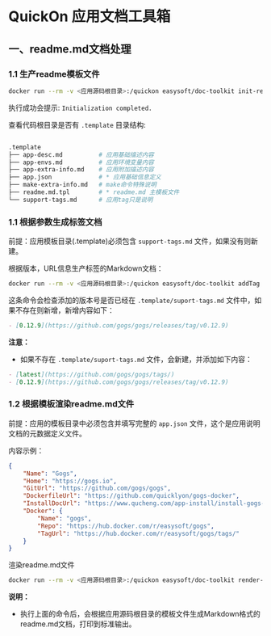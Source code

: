 # QuickOn 应用文档工具箱

## 一、readme.md文档处理

### 1.1 生产readme模板文件

```bash
docker run --rm -v <应用源码根目录>:/quickon easysoft/doc-toolkit init-readme-template
```

执行成功会提示: `Initialization completed.`

查看代码根目录是否有 `.template` 目录结构:

```bash

.template
├── app-desc.md          # 应用基础描述内容
├── app-envs.md          # 应用环境变量内容
├── app-extra-info.md    # 应用附加描述内容
├── app.json             # * 应用基础信息定义
├── make-extra-info.md   # make命令特殊说明
├── readme.md.tpl        # * readme.md 主模板文件
└── support-tags.md      # 应用tag只是说明

```

### 1.1 根据参数生成标签文档

前提：应用模板目录(.template)必须包含 `support-tags.md` 文件，如果没有则新建。

根据版本，URL信息生产标签的Markdown文档：

```bash
docker run --rm -v <应用源码根目录>:/quickon easysoft/doc-toolkit addTag "0.12.9" "https://github.com/gogs/gogs/releases/tag/v0.12.9"
```

这条命令会检查添加的版本号是否已经在  `.template/suport-tags.md` 文件中，如果不存在则新增，新增内容如下：

```markdown
- [0.12.9](https://github.com/gogs/gogs/releases/tag/v0.12.9)
```

**注意：**

- 如果不存在  `.template/suport-tags.md` 文件，会新建，并添加如下内容：

```markdown
- [latest](https://github.com/gogs/gogs/tags/)
- [0.12.9](https://github.com/gogs/gogs/releases/tag/v0.12.9)
```

### 1.2 根据模板渲染readme.md文件

前提：应用的模板目录中必须包含并填写完整的 `app.json` 文件，这个是应用说明文档的元数据定义文件。

内容示例：

```json
{
    "Name": "Gogs",
    "Home": "https://gogs.io",
    "GitUrl": "https://github.com/gogs/gogs",
    "DockerfileUrl": "https://github.com/quicklyon/gogs-docker",
    "InstallDocUrl": "https://www.qucheng.com/app-install/install-gogs-127.html",
    "Docker": {
        "Name": "gogs",
        "Repo": "https://hub.docker.com/r/easysoft/gogs",
        "TagUrl": "https://hub.docker.com/r/easysoft/gogs/tags/"
    }
}
```

渲染readme.md文件

```bash
docker run --rm -v <应用源码根目录>:/quickon easysoft/doc-toolkit render-readme
```

**说明：**

- 执行上面的命令后，会根据应用源码根目录的模板文件生成Markdown格式的readme.md文档，打印到标准输出。
